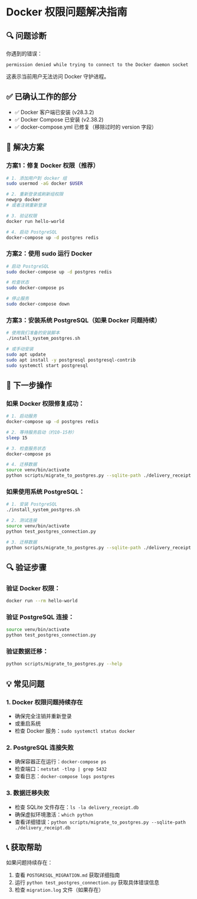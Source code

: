 # Docker 权限问题解决指南

## 🔍 问题诊断

你遇到的错误：
```
permission denied while trying to connect to the Docker daemon socket
```

这表示当前用户无法访问 Docker 守护进程。

## ✅ 已确认工作的部分
- ✅ Docker 客户端已安装 (v28.3.2)
- ✅ Docker Compose 已安装 (v2.38.2)  
- ✅ docker-compose.yml 已修复（移除过时的 version 字段）

## 🔧 解决方案

### 方案1：修复 Docker 权限（推荐）

```bash
# 1. 添加用户到 docker 组
sudo usermod -aG docker $USER

# 2. 重新登录或刷新组权限
newgrp docker
# 或者注销重新登录

# 3. 验证权限
docker run hello-world

# 4. 启动 PostgreSQL
docker-compose up -d postgres redis
```

### 方案2：使用 sudo 运行 Docker

```bash
# 启动 PostgreSQL
sudo docker-compose up -d postgres redis

# 检查状态
sudo docker-compose ps

# 停止服务
sudo docker-compose down
```

### 方案3：安装系统 PostgreSQL（如果 Docker 问题持续）

```bash
# 使用我们准备的安装脚本
./install_system_postgres.sh

# 或手动安装
sudo apt update
sudo apt install -y postgresql postgresql-contrib
sudo systemctl start postgresql
```

## 🚀 下一步操作

### 如果 Docker 权限修复成功：

```bash
# 1. 启动服务
docker-compose up -d postgres redis

# 2. 等待服务启动（约10-15秒）
sleep 15

# 3. 检查服务状态
docker-compose ps

# 4. 迁移数据
source venv/bin/activate
python scripts/migrate_to_postgres.py --sqlite-path ./delivery_receipt.db
```

### 如果使用系统 PostgreSQL：

```bash
# 1. 安装 PostgreSQL
./install_system_postgres.sh

# 2. 测试连接
source venv/bin/activate
python test_postgres_connection.py

# 3. 迁移数据
python scripts/migrate_to_postgres.py --sqlite-path ./delivery_receipt.db
```

## 🔍 验证步骤

### 验证 Docker 权限：
```bash
docker run --rm hello-world
```

### 验证 PostgreSQL 连接：
```bash
source venv/bin/activate
python test_postgres_connection.py
```

### 验证数据迁移：
```bash
python scripts/migrate_to_postgres.py --help
```

## 💡 常见问题

### 1. Docker 权限问题持续存在
- 确保完全注销并重新登录
- 或重启系统
- 检查 Docker 服务：`sudo systemctl status docker`

### 2. PostgreSQL 连接失败
- 确保容器正在运行：`docker-compose ps`
- 检查端口：`netstat -tlnp | grep 5432`
- 查看日志：`docker-compose logs postgres`

### 3. 数据迁移失败
- 检查 SQLite 文件存在：`ls -la delivery_receipt.db`
- 确保虚拟环境激活：`which python`
- 查看详细错误：`python scripts/migrate_to_postgres.py --sqlite-path ./delivery_receipt.db`

## 📞 获取帮助

如果问题持续存在：
1. 查看 `POSTGRESQL_MIGRATION.md` 获取详细指南
2. 运行 `python test_postgres_connection.py` 获取具体错误信息
3. 检查 `migration.log` 文件（如果存在）